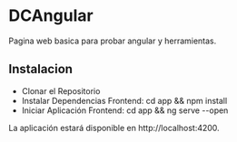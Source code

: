 # DCAngular

Pagina web basica para probar angular y herramientas.

## Instalacion
- Clonar el Repositorio
- Instalar Dependencias Frontend: cd app && npm install
- Iniciar Aplicación Frontend: cd app && ng serve --open

La aplicación estará disponible en http://localhost:4200.
